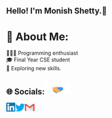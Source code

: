 <p>
   <!--img src="https://user-images.githubusercontent.com/62587060/155869994-699a077f-fffc-4ffd-816d-fd7cab5ed512.png"/-->
    <!-- <img src="https://user-images.githubusercontent.com/62587060/182472944-2991c181-5275-469d-a34e-304171682ec4.gif"/> -->
 </p>

<h2> Hello! I'm Monish Shetty.👋</h2>

# 💫 About Me:
👨🏽‍💻 Programming enthusiast <br> 🎓 Final Year CSE student<br>🌱 Exploring new skills.<br>


## 🌐 Socials:<img src="https://github.com/SatYu26/SatYu26/blob/master/Assets/Handshake.gif" height="32px"> 
  <a href="https://www.linkedin.com/in/monish-shetty/">
    <img align="left" alt="Monish Shetty | Linkedin" width="24px" src="https://github.com/SatYu26/SatYu26/blob/master/Assets/Linkedin.svg" />
  </a> &nbsp;&nbsp;
  <a href="https://twitter.com/MonishShetty07">
    <img align="left" alt="Monish Shetty | Twitter" width="26px" src="https://github.com/SatYu26/SatYu26/blob/master/Assets/Twitter.svg" />
  </a> &nbsp;&nbsp;
  <a href="mailto:monish.shetty770@gmail.com">
    <img align="left" alt="Monish Shetty | Gmail" width="26px" src="https://github.com/SatYu26/SatYu26/blob/master/Assets/Gmail.svg" />
  </a>